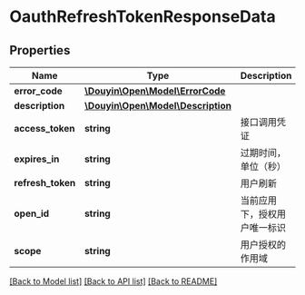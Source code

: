 # OauthRefreshTokenResponseData

## Properties
Name | Type | Description | Notes
------------ | ------------- | ------------- | -------------
**error_code** | [**\Douyin\Open\Model\ErrorCode**](ErrorCode.md) |  | [optional] 
**description** | [**\Douyin\Open\Model\Description**](Description.md) |  | [optional] 
**access_token** | **string** | 接口调用凭证 | [optional] 
**expires_in** | **string** | 过期时间，单位（秒） | [optional] 
**refresh_token** | **string** | 用户刷新 | [optional] 
**open_id** | **string** | 当前应用下，授权用户唯一标识 | [optional] 
**scope** | **string** | 用户授权的作用域 | [optional] 

[[Back to Model list]](../../README.md#documentation-for-models) [[Back to API list]](../../README.md#documentation-for-api-endpoints) [[Back to README]](../../README.md)


